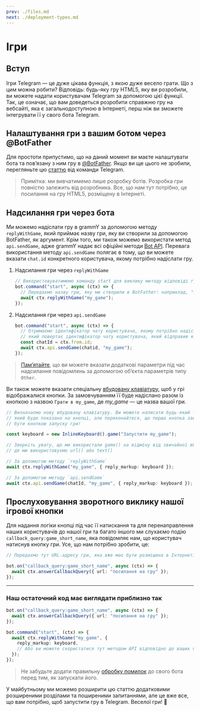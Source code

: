 ```yaml
---
prev: ./files.md
next: ./deployment-types.md
---
```


# Ігри

## Вступ

Ігри Telegram — це дуже цікава функція, з якою дуже весело грати.
Що з цим можна робити?
Відповідь: будь-яку гру HTML5, яку ви розробили, ви можете надати користувачам Telegram за допомогою цієї функції.
Так, це означає, що вам доведеться розробити справжню гру на вебсайті, яка є загальнодоступною в Інтернеті, перш ніж ви зможете інтегрувати її у свого бота Telegram.

## Налаштування гри з вашим ботом через @BotFather

Для простоти припустимо, що на даний момент ви маєте налаштувати бота та пов’язану з ним гру в [@BotFather](https://t.me/BotFather).
Якщо ви ще цього не зробили, перегляньте цю [статтю](https://core.telegram.org/bots/games) від команди Telegram.

> Примітка: ми вивчатимемо лише розробку ботів.
> Розробка гри повністю залежить від розробника.
> Все, що нам тут потрібно, це посилання на гру HTML5, розміщену в Інтернеті.

## Надсилання гри через бота

Ми можемо надіслати гру в grammY за допомогою методу `replyWithGame`, який приймає назву гри, яку ви створили за допомогою BotFather, як аргумент.
Крім того, ми також можемо використати метод `api.sendGame`, адже grammY надає всі офіційні методи [Bot API](https://core.telegram.org/bots/api).
Перевага використання методу `api.sendGame` полягає в тому, що ви можете вказати `chat.id` конкретного користувача, якому потрібно надіслати гру.

1. Надсилання гри через `replyWithGame`

   ```ts
   // Використовуватимемо команду start для виклику методу відповіді грою.
   bot.command("start", async (ctx) => {
     // Передаємо назву гри, яку ми створили в BotFather: наприклад, "my_game".
     await ctx.replyWithGame("my_game");
   });
   ```

2. Надсилання гри через `api.sendGame`

   ```ts
   bot.command("start", async (ctx) => {
     // Отримаємо ідентифікатор чату користувача, якому потрібно надіслати гру, за допомогою `ctx.from.id`,
     // який повертає ідентифікатор чату користувача, який відправив команду start.
     const chatId = ctx.from.id;
     await ctx.api.sendGame(chatid, "my_game");
   });
   ```

> [Пам’ятайте](./basics.md#надсилання-повідомлень), що ви можете вказати додаткові параметри під час надсилання повідомлень за допомогою об’єкта параметрів типу `Other`.

Ви також можете вказати спеціальну [вбудовану клавіатуру](../plugins/keyboard.md#вбудовані-клавіатури), щоб у грі відображалися кнопки.
За замовчуванням її буде надіслано разом із кнопкою з назвою `Грати в my_game`, де _my_game_ — це назва вашої гри.

```ts
// Визначаємо нову вбудовану клавіатуру. Ви можете написати будь-який текст,
// який буде показано на кнопці, але переконайтеся, що перша кнопка завжди є
// бути кнопкою запуску гри!

const keyboard = new InlineKeyboard().game("Запустити my_game");

// Зверніть увагу, що ми використали game() на відміну від звичайної вбудованої клавіатури
// де ми використовуємо url() або text()

// За допомогою методу `replyWithGame`
await ctx.replyWithGame("my_game", { reply_markup: keyboard });

// За допомогою методу `api.sendGame`
await ctx.api.sendGame(chatId, "my_game", { reply_markup: keyboard });
```

## Прослуховування зворотного виклику нашої ігрової кнопки

Для надання логіки кнопці під час її натискання та для перенаправлення наших користувачів до нашої гри та багато іншого ми слухаємо подію `callback_query:game_short_name`, яка повідомляє нам, що користувач натиснув кнопку гри.
Усе, що нам потрібно зробити, це:

```ts
// Передаємо тут URL-адресу гри, яка вже має бути розміщена в Інтернеті.

bot.on("callback_query:game_short_name", async (ctx) => {
  await ctx.answerCallbackQuery({ url: "посилання на гру" });
});
```

---

### Наш остаточний код має виглядати приблизно так

```ts
bot.on("callback_query:game_short_name", async (ctx) => {
  await ctx.answerCallbackQuery({ url: "посилання на гру" });
});

bot.command("start", (ctx) => {
  await ctx.replyWithGame("my_game", {
    reply_markup: keyboard,
    // Або ви можете скористатися тут методом API відповідно до ваших потреб.
  });
});
```

> Не забудьте додати правильну [обробку помилок](./errors.md) до свого бота перед тим, як запускати його.

У майбутньому ми можемо розширити цю статтю додатковими розширеними розділами та поширеними запитаннями, але це вже все, що вам потрібно, щоб запустити гру в Telegram.
Веселої гри! :space_invader:
